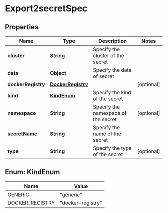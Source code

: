 

# Export2secretSpec


## Properties

| Name | Type | Description | Notes |
|------------ | ------------- | ------------- | -------------|
|**cluster** | **String** | Specify the cluster of the secret |  |
|**data** | **Object** | Specify the data of secret |  |
|**dockerRegistry** | [**DockerRegistry**](DockerRegistry.md) |  |  [optional] |
|**kind** | [**KindEnum**](#KindEnum) | Specify the kind of the secret |  |
|**namespace** | **String** | Specify the namespace of the secret |  [optional] |
|**secretName** | **String** | Specify the name of the secret |  |
|**type** | **String** | Specify the type of the secret |  [optional] |



## Enum: KindEnum

| Name | Value |
|---- | -----|
| GENERIC | &quot;generic&quot; |
| DOCKER_REGISTRY | &quot;docker-registry&quot; |



